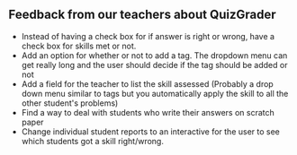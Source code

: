 ## Feedback from our teachers about QuizGrader

- Instead of having a check box for if answer is right or wrong, have a check box for skills met or not. 
- Add an option for whether or not to add a tag. The dropdown menu can get really long and the user should decide if the tag should be added or not
- Add a field for the teacher to list the skill assessed (Probably a drop down menu similar to tags but you automatically apply the skill to all the other student's problems)
- Find a way to deal with students who write their answers on scratch paper
- Change individual student reports to an interactive for the user to see which students got a skill right/wrong. 
 
